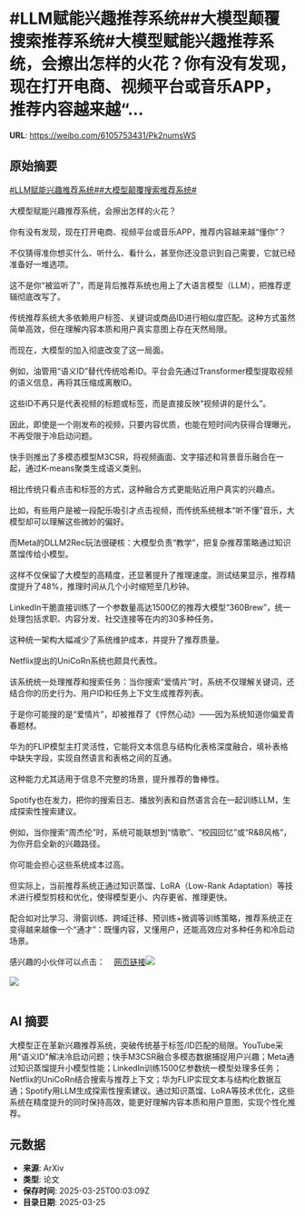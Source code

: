 # #LLM赋能兴趣推荐系统##大模型颠覆搜索推荐系统#大模型赋能兴趣推荐系统，会擦出怎样的火花？你有没有发现，现在打开电商、视频平台或音乐APP，推荐内容越来越“...

**URL**: https://weibo.com/6105753431/Pk2numsWS

## 原始摘要

<a href="https://m.weibo.cn/search?containerid=231522type%3D1%26t%3D10%26q%3D%23LLM%E8%B5%8B%E8%83%BD%E5%85%B4%E8%B6%A3%E6%8E%A8%E8%8D%90%E7%B3%BB%E7%BB%9F%23&amp;extparam=%23LLM%E8%B5%8B%E8%83%BD%E5%85%B4%E8%B6%A3%E6%8E%A8%E8%8D%90%E7%B3%BB%E7%BB%9F%23" data-hide=""><span class="surl-text">#LLM赋能兴趣推荐系统#</span></a><a href="https://m.weibo.cn/search?containerid=231522type%3D1%26t%3D10%26q%3D%23%E5%A4%A7%E6%A8%A1%E5%9E%8B%E9%A2%A0%E8%A6%86%E6%90%9C%E7%B4%A2%E6%8E%A8%E8%8D%90%E7%B3%BB%E7%BB%9F%23&amp;extparam=%23%E5%A4%A7%E6%A8%A1%E5%9E%8B%E9%A2%A0%E8%A6%86%E6%90%9C%E7%B4%A2%E6%8E%A8%E8%8D%90%E7%B3%BB%E7%BB%9F%23" data-hide=""><span class="surl-text">#大模型颠覆搜索推荐系统#</span></a><br><br>大模型赋能兴趣推荐系统，会擦出怎样的火花？<br><br>你有没有发现，现在打开电商、视频平台或音乐APP，推荐内容越来越“懂你”？<br><br>不仅猜得准你想买什么、听什么、看什么，甚至你还没意识到自己需要，它就已经准备好一堆选项。<br><br>这不是你“被监听了”，而是背后推荐系统也用上了大语言模型（LLM），把推荐逻辑彻底改写了。<br><br>传统推荐系统大多依赖用户标签、关键词或商品ID进行相似度匹配。这种方式虽然简单高效，但在理解内容本质和用户真实意图上存在天然局限。<br><br>而现在，大模型的加入彻底改变了这一局面。<br><br>例如，油管用“语义ID”替代传统哈希ID。平台会先通过Transformer模型提取视频的语义信息，再将其压缩成离散ID。<br><br>这些ID不再只是代表视频的标题或标签，而是直接反映“视频讲的是什么”。<br><br>因此，即使是一个刚发布的视频，只要内容优质，也能在短时间内获得合理曝光，不再受限于冷启动问题。<br><br>快手则推出了多模态模型M3CSR，将视频画面、文字描述和背景音乐融合在一起，通过K-means聚类生成语义类别。<br><br>相比传统只看点击和标签的方式，这种融合方式更能贴近用户真实的兴趣点。<br><br>比如，有些用户是被一段配乐吸引才点击视频，而传统系统根本“听不懂”音乐，大模型却可以理解这些微妙的偏好。<br><br>而Meta的DLLM2Rec玩法很硬核：大模型负责“教学”，把复杂推荐策略通过知识蒸馏传给小模型。<br><br>这样不仅保留了大模型的高精度，还显著提升了推理速度。测试结果显示，推荐精度提升了48%，推理时间从几个小时缩短至几秒钟。<br><br>LinkedIn干脆直接训练了一个参数量高达1500亿的推荐大模型“360Brew”，统一处理包括求职、内容分发、社交连接等在内的30多种任务。<br><br>这种统一架构大幅减少了系统维护成本，并提升了推荐质量。<br><br>Netflix提出的UniCoRn系统也颇具代表性。<br><br>该系统统一处理推荐和搜索任务：当你搜索“爱情片”时，系统不仅理解关键词，还结合你的历史行为、用户ID和任务上下文生成推荐列表。<br><br>于是你可能搜的是“爱情片”，却被推荐了《怦然心动》——因为系统知道你偏爱青春题材。<br><br>华为的FLIP模型主打灵活性，它能将文本信息与结构化表格深度融合，填补表格中缺失字段，实现自然语言和表格之间的互通。<br><br>这种能力尤其适用于信息不完整的场景，提升推荐的鲁棒性。<br><br>Spotify也在发力，把你的搜索日志、播放列表和自然语言合在一起训练LLM，生成探索性搜索建议。<br><br>例如，当你搜索“周杰伦”时，系统可能联想到“情歌”、“校园回忆”或“R&amp;B风格”，为你开启全新的兴趣路径。<br><br>你可能会担心这些系统成本过高。<br><br>但实际上，当前推荐系统正通过知识蒸馏、LoRA（Low-Rank Adaptation）等技术进行模型剪枝和优化，使得模型更小、内存更省、推理更快。<br><br>配合如对比学习、滑窗训练、跨域迁移、预训练+微调等训练策略，推荐系统正在变得越来越像一个“通才”：既懂内容，又懂用户，还能高效应对多种任务和冷启动场景。<br><br>感兴趣的小伙伴可以点击：<a href="https://weibo.cn/sinaurl?u=https%3A%2F%2Feugeneyan.com%2Fwriting%2Frecsys-llm%2F" data-hide=""><span class="url-icon"><img style="width: 1rem;height: 1rem" src="https://h5.sinaimg.cn/upload/2015/09/25/3/timeline_card_small_web_default.png" referrerpolicy="no-referrer"></span><span class="surl-text">网页链接</span></a><img style="" src="https://tvax3.sinaimg.cn/large/006Fd7o3gy1hzs4ubhqafj30xc0scdwy.jpg" referrerpolicy="no-referrer"><br><br><img style="" src="https://tvax1.sinaimg.cn/large/006Fd7o3gy1hzs4ucan5zj30ta0vl47o.jpg" referrerpolicy="no-referrer"><br><br>

## AI 摘要

大模型正在革新兴趣推荐系统，突破传统基于标签/ID匹配的局限。YouTube采用"语义ID"解决冷启动问题；快手M3CSR融合多模态数据捕捉用户兴趣；Meta通过知识蒸馏提升小模型性能；LinkedIn训练1500亿参数统一模型处理多任务；Netflix的UniCoRn结合搜索与推荐上下文；华为FLIP实现文本与结构化数据互通；Spotify用LLM生成探索性搜索建议。通过知识蒸馏、LoRA等技术优化，这些系统在精度提升的同时保持高效，能更好理解内容本质和用户意图，实现个性化推荐。

## 元数据

- **来源**: ArXiv
- **类型**: 论文
- **保存时间**: 2025-03-25T00:03:09Z
- **目录日期**: 2025-03-25
